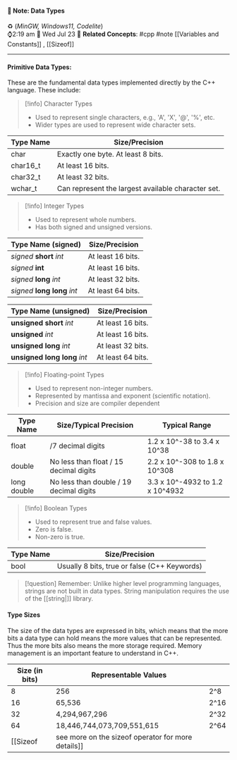 #### 📝 Note: Data Types 
 ♻️ (*MinGW, Windows11, Codelite*)   
 ⌚2:19 am  📆 Wed Jul 23
 🔗 **Related Concepts**: #cpp #note [[Variables and Constants]] , [[Sizeof]]
___
#### Primitive Data Types:
These are the fundamental data types implemented directly by the C++ language. These include:

>[!info] Character Types
>- Used to represent single characters, e.g., 'A', 'X', '@', '%', etc.
>- Wider types are used to represent wide character sets.

| Type Name | Size/Precision                                     |
| --------- | -------------------------------------------------- |
| char      | Exactly one byte. At least 8 bits.                 |
| char16_t  | At least 16 bits.                                  |
| char32_t  | At least 32 bits.                                  |
| wchar_t   | Can represent the largest available character set. |
>[!info] Integer Types
> - Used to represent whole numbers.
> - Has both signed and unsigned versions.

| Type Name (signed)           | Size/Precision    |
| ---------------------------- | ----------------- |
| *signed* __short__ *int*     | At least 16 bits. |
| *signed* __int__             | At least 16 bits. |
| *signed* __long__ *int*      | At least 32 bits. |
| *signed* __long long__ *int* | At least 64 bits. |

| Type Name (unsigned)         | Size/Precision    |
| ---------------------------- | ----------------- |
| __unsigned short__ *int*     | At least 16 bits. |
| __unsigned__ *int*           | At least 16 bits. |
| __unsigned long__ *int*      | At least 32 bits. |
| __unsigned long long__ *int* | At least 64 bits. |


>[!info] Floating-point Types
>- Used to represent non-integer numbers.
>- Represented by mantissa and exponent (scientific notation).
>- Precision and size are compiler dependent

| Type Name   | Size/Typical Precision                  | Typical Range                   |
| ----------- | --------------------------------------- | ------------------------------- |
| float       | /7 decimal digits                       | 1.2 x 10^-38 to 3.4 x 10^38     |
| double      | No less than float / 15 decimal digits  | 2.2 x 10^-308 to 1.8 x 10^308   |
| long double | No less than double / 19 decimal digits | 3.3 x 10^-4932 to 1.2 x 10^4932 |

>[!info] Boolean Types
>- Used to represent true and false values.
>- Zero is false.
>- Non-zero is true.

| Type Name | Size/Precision                               |
| --------- | -------------------------------------------- |
| bool      | Usually 8 bits, true or false (C++ Keywords) |


>[!question] Remember:
>Unlike higher level programming languages, strings are not built in data types. String manipulation requires the use of the [[string|<string>]] library.
#### Type Sizes
The size of the data types are expressed in bits, which means that the more bits a data type can hold means the more values that can be represented. Thus the more bits also means the more storage required. Memory management is an important feature to understand in C++.

| Size (in bits) | Representable Values       |      |
| -------------- | -------------------------- | ---- |
| 8              | 256                        | 2^8  |
| 16             | 65,536                     | 2^16 |
| 32             | 4,294,967,296              | 2^32 |
| 64             | 18,446,744,073,709,551,615 | 2^64 |
[[Sizeof|see more on the sizeof operator for more details]]
